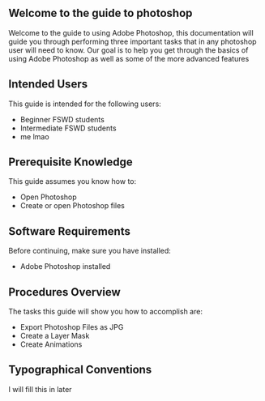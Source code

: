 ## Welcome to the guide to photoshop

Welcome to the guide to using Adobe Photoshop, this documentation will guide you through performing three important tasks that in any photoshop user will need to know. Our goal is to help you get through the basics of using Adobe Photoshop as well as some of the more advanced features

## Intended Users

This guide is intended for the following users:

* Beginner FSWD students
* Intermediate FSWD students
* me lmao

## Prerequisite Knowledge

This guide assumes you know how to:

* Open Photoshop
* Create or open Photoshop files

## Software Requirements

Before continuing, make sure you have installed:

* Adobe Photoshop installed
<!-- *  Adobe Acrobat or PDF Viewer of your choice | *optional -->

## Procedures Overview

The tasks this guide will show you how to accomplish are:

* Export Photoshop Files as JPG
* Create a Layer Mask
* Create Animations

## Typographical Conventions

I will fill this in later
